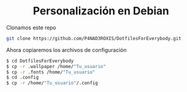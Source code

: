 <h1 align="center">Personalización en Debian</h1>

Clonamos este repo

```bash
git clone https://github.com/P4NAD3ROXIS/DotfilesForEverybody.git
```

Ahora copiaremos los archivos de configuración 

```bash
$ cd DotfilesForEverybody
$ cp -r .wallpaper /home/"Tu_usuario"
$ cp -r .fonts /home/"Tu_usuario"
$ cd .config
$ cp -r /home/"Tu_usuario"/.config
```
